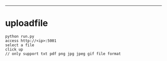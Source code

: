 ---
# uploadfile
```
python run.py
access http://<ip>:5001
select a file
click up
// only support txt pdf png jpg jpeg gif file format
```

